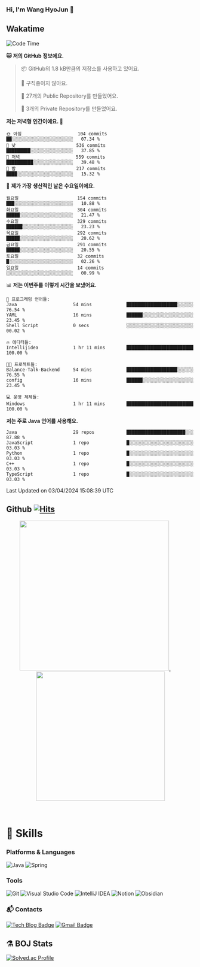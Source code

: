 ### Hi, I'm Wang HyoJun 👋

## Wakatime
<!--START_SECTION:waka-->
![Code Time](http://img.shields.io/badge/Code%20Time-198%20hrs%209%20mins-blue)

**🐱 저의 GitHub 정보에요.** 

> 📦 GitHub의 1.8 kB만큼의 저장소를 사용하고 있어요. 
 > 
> 🚫 구직중이지 않아요.
 > 
> 📜 27개의 Public Repository를 만들었어요. 
 > 
> 🔑 3개의 Private Repository를 만들었어요. 
 > 
**저는 저녁형 인간이에요. 🦉** 

```text
🌞 아침                     104 commits         ██░░░░░░░░░░░░░░░░░░░░░░░   07.34 % 
🌆 낮　                     536 commits         █████████░░░░░░░░░░░░░░░░   37.85 % 
🌃 저녁                     559 commits         ██████████░░░░░░░░░░░░░░░   39.48 % 
🌙 밤　                     217 commits         ████░░░░░░░░░░░░░░░░░░░░░   15.32 % 
```
📅 **제가 가장 생산적인 날은 수요일이에요.** 

```text
월요일                      154 commits         ███░░░░░░░░░░░░░░░░░░░░░░   10.88 % 
화요일                      304 commits         █████░░░░░░░░░░░░░░░░░░░░   21.47 % 
수요일                      329 commits         ██████░░░░░░░░░░░░░░░░░░░   23.23 % 
목요일                      292 commits         █████░░░░░░░░░░░░░░░░░░░░   20.62 % 
금요일                      291 commits         █████░░░░░░░░░░░░░░░░░░░░   20.55 % 
토요일                      32 commits          █░░░░░░░░░░░░░░░░░░░░░░░░   02.26 % 
일요일                      14 commits          ░░░░░░░░░░░░░░░░░░░░░░░░░   00.99 % 
```


📊 **저는 이번주를 이렇게 시간을 보냈어요.** 

```text
💬 프로그래밍 언어들: 
Java                     54 mins             ███████████████████░░░░░░   76.54 % 
YAML                     16 mins             ██████░░░░░░░░░░░░░░░░░░░   23.45 % 
Shell Script             0 secs              ░░░░░░░░░░░░░░░░░░░░░░░░░   00.02 % 

🔥 에디터들: 
Intellijidea             1 hr 11 mins        █████████████████████████   100.00 % 

🐱‍💻 프로젝트들: 
Balance-Talk-Backend     54 mins             ███████████████████░░░░░░   76.55 % 
config                   16 mins             ██████░░░░░░░░░░░░░░░░░░░   23.45 % 

💻 운영 체제들: 
Windows                  1 hr 11 mins        █████████████████████████   100.00 % 
```

**저는 주로 Java 언어를 사용해요.** 

```text
Java                     29 repos            ██████████████████████░░░   87.88 % 
JavaScript               1 repo              █░░░░░░░░░░░░░░░░░░░░░░░░   03.03 % 
Python                   1 repo              █░░░░░░░░░░░░░░░░░░░░░░░░   03.03 % 
C++                      1 repo              █░░░░░░░░░░░░░░░░░░░░░░░░   03.03 % 
TypeScript               1 repo              █░░░░░░░░░░░░░░░░░░░░░░░░   03.03 % 
```




 Last Updated on 03/04/2024 15:08:39 UTC
<!--END_SECTION:waka-->

## Github [![Hits](https://hits.seeyoufarm.com/api/count/incr/badge.svg?url=https%3A%2F%2Fgithub.com%2Fgywns0417%2Fhit-counter&count_bg=%239AEB68&title_bg=%23B1D1F7&icon=&icon_color=%23E7E7E7&title=hits&edge_flat=false)](https://hits.seeyoufarm.com)

<p align="center">
  <a href="https://github.com/gywns0417">
    <img src="https://github-readme-stats.vercel.app/api?username=gywns0417&show_icons=true&theme=catppuccin_latte" width="400" style="max-width:100%;" />
  </a>
  &nbsp;
  &nbsp;
  &nbsp;
  &nbsp;
  <a href="https://github.com/gywns0417">
    <img src="https://github-readme-stats.vercel.app/api/top-langs/?username=gywns0417&layout=compact&show_icons=true&show_owner=true&theme=nord" width="345" style="max-width:100%;"/>
  </a>
</p>

<br>

# 💪 Skills
### Platforms & Languages
![Java](https://img.shields.io/badge/Java-007396.svg?&style=for-the-badge&logo=Java&logoColor=white)
![Spring](https://img.shields.io/badge/Spring-6DB33F.svg?&style=for-the-badge&logo=Spring&logoColor=white)

### Tools
![Git](https://img.shields.io/badge/Git-F05032.svg?&style=for-the-badge&logo=Git&logoColor=white)
![Visual Studio Code](https://img.shields.io/badge/Visual%20Studio%20Code-007ACC.svg?&style=for-the-badge&logo=Visual%20Studio%20Code&logoColor=white)
![IntelliJ IDEA](https://img.shields.io/badge/IntelliJ%20IDEA-000000.svg?&style=for-the-badge&logo=IntelliJ%20IDEA&logoColor=white)
![Notion](https://img.shields.io/badge/Notion-000000.svg?&style=for-the-badge&logo=Notion&logoColor=white)
![Obsidian](https://img.shields.io/badge/Obsidian-7C3AED.svg?&style=for-the-badge&logo=Obsidian&logoColor=white)


### :mailbox_with_mail: Contacts
[![Tech Blog Badge](http://img.shields.io/badge/-Tech%20blog-black?style=flat-square&logo=github&link=https://king-dev.tistory.com/)](https://king.tistory.com/)
[![Gmail Badge](https://img.shields.io/badge/Gmail-d14836?style=flat-square&logo=Gmail&logoColor=white&link=mailto:gywns0417@gmail.com)](mailto:gywns0417@gmail.com)

## ⚗️ BOJ Stats

[![Solved.ac Profile](http://mazassumnida.wtf/api/v2/generate_badge?boj=gywns0417)](https://solved.ac/gywns0417/)

